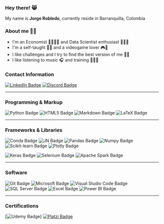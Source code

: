 ### **Hey there!** 😸 
My name is **Jorge Robledo**, currently reside in Barranquilla, Colombia

### **About me** 👋🏻
* I'm an Economist 👨🏻‍💼💼 and Data Scientist enthusiast 👨🏻‍💻 
* I'm a self-taught ✍🏻 and a videogame lover 🎮👾
* I like challenges and I try to find the best version of me 👊🏻
* I like listening to music 🎧 and training 🏃🏻‍♂️

### **Contact Information**
[![LinkedIn Badge](https://img.shields.io/badge/LinkedIn-0A66C2?style=for-the-badge&logo=linkedin&logoColor=white)](https://www.linkedin.com/in/jorge-robledo11)
[![Discord Badge](https://img.shields.io/badge/Discord-5865F2?style=for-the-badge&logo=discord&logoColor=white)](https://discord.gg/4gsqa6Ups7)

---
### **Programming & Markup**
![Python Badge](https://img.shields.io/badge/Python-3776AB.svg?style=for-the-badge&logo=python&logoColor=white)
![HTML5 Badge](https://img.shields.io/badge/HTML5-E34F26.svg?style=for-the-badge&logo=html5&logoColor=white)
![Markdown Badge](https://img.shields.io/badge/Markdown-000000.svg?style=for-the-badge&logo=markdown&logoColor=white)
![LaTeX Badge](https://img.shields.io/badge/LaTeX-008080.svg?&style=for-the-badge&logo=latex&logoColor=white)

---
### **Frameworks & Libraries**
![Conda Badge](https://img.shields.io/badge/conda-44A833.svg?&style=for-the-badge&logo=anaconda&logoColor=white)
![JN Badge](https://img.shields.io/badge/Jupyter-F37626.svg?&style=for-the-badge&logo=Jupyter&logoColor=white)
![Pandas Badge](https://img.shields.io/badge/Pandas-150458?style=for-the-badge&logo=pandas&logoColor=white)
![Numpy Badge](https://img.shields.io/badge/Numpy-013243?style=for-the-badge&logo=numpy&logoColor=white)
![Scikit-learn Badge](https://img.shields.io/badge/Scikit_learn-F7931E?style=for-the-badge&logo=scikit-learn&logoColor=white)
![Plotly Badge](https://img.shields.io/badge/Plotly-3F4F75?style=for-the-badge&logo=plotly&logoColor=white)

![Keras Badge](https://img.shields.io/badge/Keras-D00000?style=for-the-badge&logo=keras&logoColor=white)
![Selenium Badge](https://img.shields.io/badge/Selenium-43B02A?style=for-the-badge&logo=selenium&logoColor=white)
![Apache Spark Badge](https://img.shields.io/badge/Apache_Spark-E25A1C?style=for-the-badge&logo=apachespark&logoColor=white)

---
### **Software**
![Git Badge](https://img.shields.io/badge/Git-F05032?style=for-the-badge&logo=git&logoColor=white)
![Microsoft Badge](https://img.shields.io/badge/Microsoft-5E5E5E?style=for-the-badge&logo=microsoft&logoColor=white)
![Visual Studio Code Badge](https://img.shields.io/badge/Visual_Studio_Code-007ACC?style=for-the-badge&logo=visualstudiocode&logoColor=white)
![SQL Server Badge](https://img.shields.io/badge/SQL_Server-CC2927.svg?style=for-the-badge&logo=microsoftsqlserver&logoColor=white)
![Excel Badge](https://img.shields.io/badge/Excel-217346?style=for-the-badge&logo=microsoftexcel&logoColor=white)
![Power BI Badge](https://img.shields.io/badge/Power_BI-F2C811?style=for-the-badge&logo=powerbi&logoColor=white)

---
### **Certifications**
[![Udemy Badge](https://img.shields.io/badge/Udemy-A435F0?style=for-the-badge&logo=udemy&logoColor=white)]
[![Platzi Badge](https://img.shields.io/badge/Platzi-98CA3F?style=for-the-badge&logo=platzi&logoColor=white)](https://platzi.com/p/robledo.1337)
